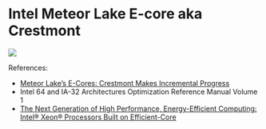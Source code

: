 # Intel Meteor Lake E-core aka Crestmont

![](./crestmont.svg)

References:

- [Meteor Lake’s E-Cores: Crestmont Makes Incremental Progress](https://chipsandcheese.com/2024/05/13/meteor-lakes-e-cores-crestmont-makes-incremental-progress/)
- Intel 64 and IA-32 Architectures Optimization Reference Manual Volume 1
- [The Next Generation of High Performance, Energy-Efficient Computing: Intel® Xeon® Processors Built on Efficient-Core](https://hc2023.hotchips.org/assets/program/conference/day1/CPU2/HC2023.Intel.Soltis.FINAL.pdf)
